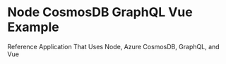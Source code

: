 # Node CosmosDB GraphQL Vue Example
Reference Application That Uses Node, Azure CosmosDB, GraphQL, and Vue